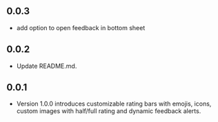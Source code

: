 ## 0.0.3

* add option to open feedback in bottom sheet

## 0.0.2

* Update README.md.

## 0.0.1

* Version 1.0.0 introduces customizable rating bars with emojis, icons, custom images with half/full rating and dynamic feedback alerts.
